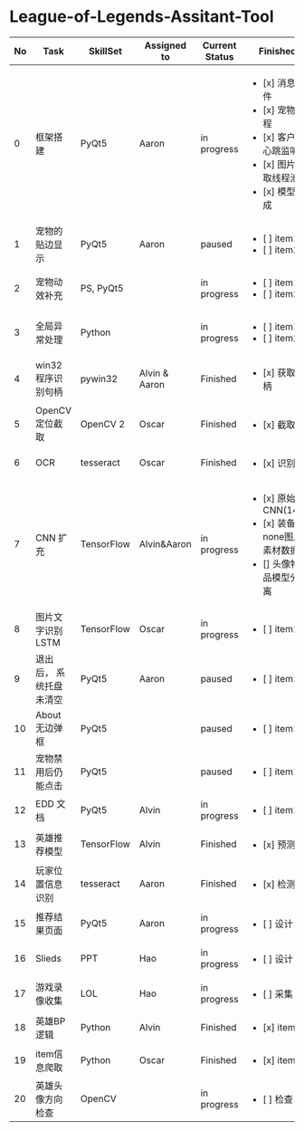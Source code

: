 # League-of-Legends-Assitant-Tool

| No| Task           | SkillSet | Assigned to   | Current Status | Finished | 
|---|----------------|---------------|---------------|----------------|-----------|
| 0 |框架搭建 | PyQt5  | Aaron | in progress|  <ul><li>[x] 消息组件</li><li>[x] 宠物线程</li><li>[x] 客户端心跳监听</li><li>[x] 图片截取线程池</li><li>[x] 模型集成</li></ul>
| 1 |宠物的贴边显示 | PyQt5  | Aaron | paused|  <ul><li>[ ] item1</li><li>[ ] item2</li></ul>
| 2 |宠物动效补充   | PS, PyQt5  |  | in progress |  <ul><li>[ ] item1</li><li>[ ] item2</li></ul>
| 3 |全局异常处理   | Python  |  | in progress |  <ul><li>[ ] item1</li><li>[ ] item2</li></ul>
| 4 |win32 程序识别句柄   | pywin32  | Alvin & Aaron | Finished | <ul><li>[x] 获取句柄</li></ul>
| 5 | OpenCV 定位截取   | OpenCV 2 | Oscar | Finished |  <ul><li>[x] 截取</li></ul>
| 6 |OCR   | tesseract  | Oscar | Finished |  <ul><li>[x] 识别</li></ul>
| 7 |CNN 扩充   | TensorFlow  | Alvin&Aaron | in progress |  <ul><li>[x] 原始CNN(148)</li><li>[x] 装备 none图片素材数据</li><li>[] 头像物品模型分离</li></ul>
| 8 |图片文字识别 LSTM   | TensorFlow  | Oscar | in progress |  <ul><li>[ ] item1</li></ul>
| 9 |退出后， 系统托盘未清空   | PyQt5  | Aaron | paused |  <ul><li>[ ] item1</li></ul>
| 10 |About 无边弹框 | PyQt5  |  | paused|  <ul><li>[ ] item1</li></ul>
| 11 |宠物禁用后仍能点击 | PyQt5  |  | paused|  <ul><li>[ ] item1</li></ul>
| 12 |EDD 文档 | PyQt5  | Alvin | in progress|  <ul><li>[ ] item1</li></ul>
| 13 |英雄推荐模型 | TensorFlow  | Alvin | Finished|  <ul><li>[x] 预测</li></ul>
| 14 |玩家位置信息识别 | tesseract  | Aaron | Finished|  <ul><li>[x] 检测</li></ul>
| 15 |推荐结果页面 | PyQt5  | Aaron | in progress|  <ul><li>[ ] 设计</li></ul>
| 16 |Slieds | PPT  | Hao | in progress|  <ul><li>[ ] 设计</li></ul>
| 17 |游戏录像收集 | LOL  | Hao | in progress|  <ul><li>[ ] 采集</li></ul>
| 18 |英雄BP逻辑   | Python  | Alvin | Finished |  <ul><li>[x] item1</li></ul>
| 19 |item信息爬取   | Python  | Oscar | Finished |  <ul><li>[x] item1</li></ul>
| 20 |英雄头像方向检查   | OpenCV  |  | in progress |  <ul><li>[ ] 检查</li></ul>
